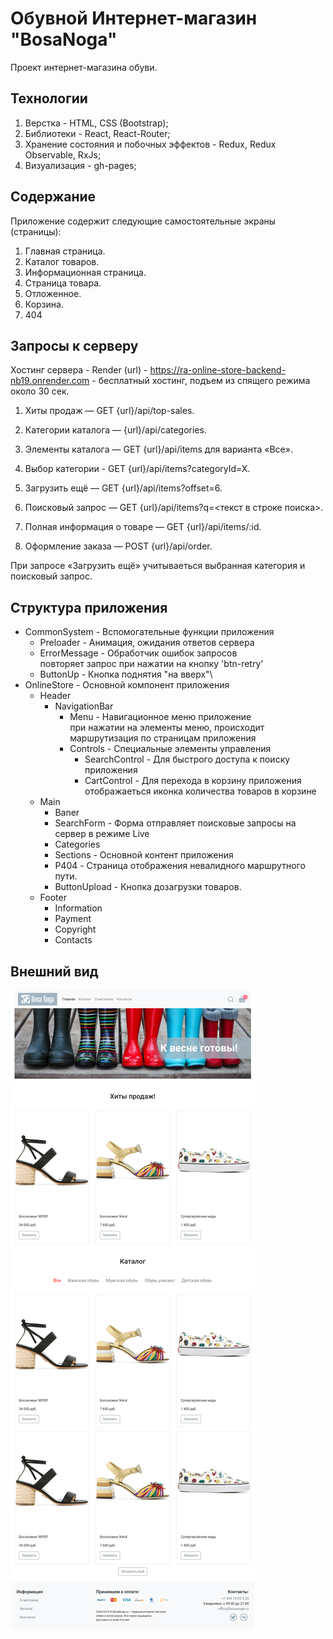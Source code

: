 # Обувной Интернет-магазин "BosaNoga"

Проект интернет-магазина обуви.

## Технологии

1. Верстка - HTML, CSS (Bootstrap);
1. Библиотеки - Rеact, React-Router;
1. Хранение состояния и побочных эффектов - Redux, Redux Observable, RxJs;
1. Визуализация - gh-pages;

## Содержание

Приложение содержит следующие самостоятельные экраны (страницы):

1. Главная страница.
1. Каталог товаров.
1. Информационная страница.
1. Страница товара.
1. Отложенное.
1. Корзина.
1. 404


## Запросы к серверу

Хостинг сервера - Render (url) - https://ra-online-store-backend-nb19.onrender.com - бесплатный хостинг, подъем из спящего режима около 30 сек.

1. Хиты продаж — GET {url}/api/top-sales.

1. Категории каталога — {url}/api/categories.

1. Элементы каталога — GET {url}/api/items для варианта «Все».

1. Выбор категории - GET {url}/api/items?categoryId=X.

1. Загрузить ещё — GET {url}/api/items?offset=6.

1. Поисковый запрос — GET {url}/api/items?q=<текст в строке поиска>.

1. Полная информация о товаре — GET {url}/api/items/:id.

1. Оформление заказа — POST {url}/api/order.

При запросе «Загрузить ещё» учитываеться выбранная категория и поисковый запрос.

## Структура приложения

- CommonSystem - Вспомогательные функции приложения
  - Preloader - Анимация, ожидания ответов сервера
  - ErrorMessage - Обработчик ошибок запросов\
    повторяет запрос при нажатии на кнопку 'btn-retry'
  - ButtonUp - Кнопка поднятия "на вверх"\
- OnlineStore - Основной компонент приложения
  - Header
    - NavigationBar
      - Menu - Навигационное меню приложение\
        при нажатии на элементы меню, происходит маршрутизация по страницам приложения
      - Controls - Специальные элементы управления
        - SearchControl - Для быстрого доступа к поиску приложения
        - CartControl - Для перехода в корзину приложения\
          отображаеться иконка количества товаров в корзине
  - Main
    - Baner
    - SearchForm - Форма отправляет поисковые запросы на сервер в режиме Live
    - Categories
    - Sections - Основной контент приложения
    - P404 - Страница отображения невалидного маршрутного пути.
    - ButtonUpload - Кнопка дозагрузки товаров.
  - Footer
    - Information
    - Payment
    - Copyright
    - Contacts

## Внешний вид

![Main](./src/img/readMe/index-loaded.png)